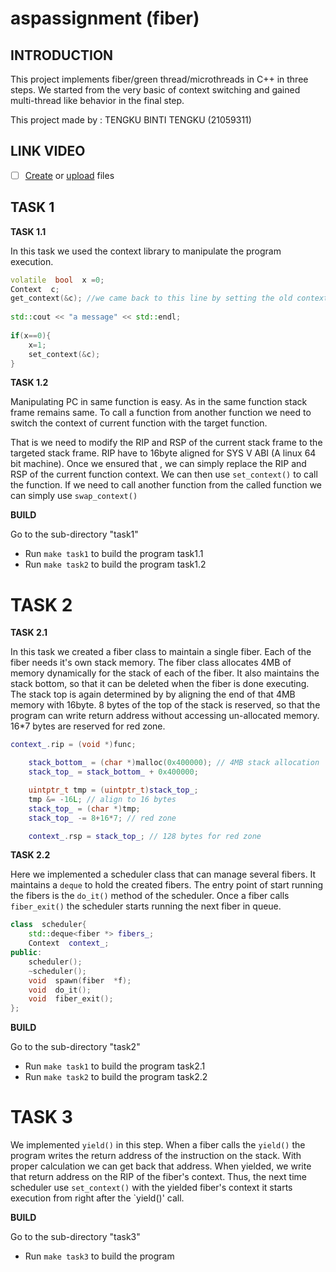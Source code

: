 # aspassignment (fiber)



## INTRODUCTION

This project implements fiber/green thread/microthreads in C++ in three steps. We started from the very basic of context switching and gained multi-thread like behavior in the final step.

This project made by : TENGKU BINTI TENGKU (21059311)

## LINK VIDEO

- [ ] [Create](https://docs.gitlab.com/ee/user/project/repository/web_editor.html#create-a-file) or [upload](https://docs.gitlab.com/ee/user/project/repository/web_editor.html#upload-a-file) files


 ## TASK 1

 **TASK 1.1**

 In this task we used the context library to manipulate the program execution.
```C++
volatile  bool  x =0;
Context  c;
get_context(&c); //we came back to this line by setting the old context
		
std::cout << "a message" << std::endl; 
		
if(x==0){
	x=1;
	set_context(&c);
}

```


**TASK 1.2**

Manipulating PC in same function is easy. As in the same function stack frame remains same. To call a function from another function we need to switch the context of current function with the target function.

That is we need to modify the RIP and RSP of the current stack frame to the targeted stack frame. RIP have to 16byte aligned for SYS V ABI (A linux 64 bit machine). Once we ensured that , we can simply replace the RIP and RSP  of the current function context. We can then use `set_context()` to call the function. If we need to call another function from the called function we can simply use `swap_context()`


**BUILD**

Go to the sub-directory "task1"
- Run `make task1` to build the program task1.1
- Run `make task2` to build the program task1.2

# TASK 2

**TASK 2.1**

In this task we created a fiber class to maintain a single fiber. Each of the fiber needs it's own stack memory. The fiber class allocates 4MB of memory dynamically for the stack of each of the fiber. It also maintains the stack bottom, so that it can be deleted when the fiber is done executing. The stack top is again determined by  by aligning the end of that 4MB memory with 16byte. 8 bytes of the top of the stack is reserved, so that the program can write return address without accessing un-allocated memory. 16*7 bytes are reserved for red zone.

```C++
context_.rip = (void *)func;

    stack_bottom_ = (char *)malloc(0x400000); // 4MB stack allocation
    stack_top_ = stack_bottom_ + 0x400000;

    uintptr_t tmp = (uintptr_t)stack_top_;
    tmp &= -16L; // align to 16 bytes
    stack_top_ = (char *)tmp;
    stack_top_ -= 8+16*7; // red zone

    context_.rsp = stack_top_; // 128 bytes for red zone
``` 


**TASK 2.2**

Here we implemented a scheduler class that can manage several fibers. It maintains a `deque` to hold the created fibers. The entry point of start running the fibers is the `do_it()` method of the scheduler. Once a fiber calls `fiber_exit()` the scheduler starts running the  next fiber in queue.

```C++
class  scheduler{
	std::deque<fiber *> fibers_;
	Context  context_;
public:
	scheduler();
	~scheduler();
	void  spawn(fiber  *f);
	void  do_it();
	void  fiber_exit();
};
``` 



**BUILD**

Go to the sub-directory "task2"
- Run `make task1` to build the program task2.1
- Run `make task2` to build the program task2.2


# TASK 3

We implemented `yield()` in this step. When a fiber calls the `yield()` the program writes the return address of the instruction on the stack. With proper calculation we can get back that address. When yielded, we write that return address on the RIP of the fiber's context. Thus, the next time scheduler use `set_context()` with the yielded fiber's context it starts execution from right after the `yield()' call.


**BUILD**

Go to the sub-directory "task3"
- Run `make task3` to build the program 
